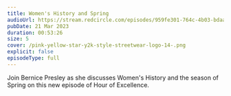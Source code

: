 ```yaml
---
title: Women's History and Spring
audioUrl: https://stream.redcircle.com/episodes/959fe301-764c-4b03-bdaa-bc18c47e862b/stream.mp3
pubDate: 21 Mar 2023
duration: 00:53:26
size: 5
cover: /pink-yellow-star-y2k-style-streetwear-logo-14-.png
explicit: false
episodeType: full
---
```

Join Bernice Presley as she discusses Women's History and the season of Spring on this new episode of Hour of Excellence.